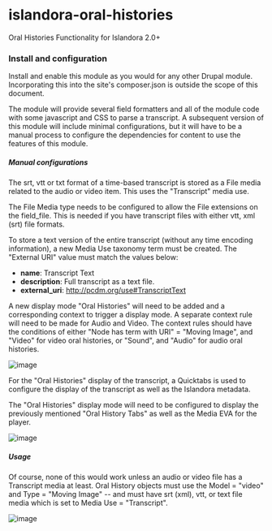 # islandora-oral-histories
Oral Histories Functionality for Islandora 2.0+

### Install and configuration
Install and enable this module as you would for any other Drupal module. Incorporating this into the site's composer.json is outside the scope of this document.

The module will provide several field formatters and all of the module code with some javascript and CSS to parse a transcript. A subsequent version of this module will include minimal configurations, but it will have to be a manual process to configure the dependencies for content to use the features of this module.

##### Manual configurations
The srt, vtt or txt format of a time-based transcript is stored as a File media related to the audio or video item.  This uses the "Transcript" media use. 

The File Media type needs to be configured to allow the File extensions on the field_file. This is needed if you have transcript files with either vtt, xml (srt) file formats. 

To store a text version of the entire transcript (without any time encoding information), a new Media Use taxonomy term must be created. The "External URI" value must match the values below:
 - **name**: Transcript Text
 - **description**: Full transcript as a text file.
 - **external_uri**: http://pcdm.org/use#TranscriptText

A new display mode "Oral Histories" will need to be added and a corresponding context to trigger a display mode. A separate context rule will need to be made for Audio and Video. The context rules should have the conditions of either "Node has term with URI" = "Moving Image", and "Video" for video oral histories, or "Sound", and "Audio" for audio oral histories.

![image](https://user-images.githubusercontent.com/19391126/226608409-ea63ad4b-4cd9-4f69-ae42-921281d16777.png)

For the "Oral Histories" display of the transcript, a Quicktabs is used to configure the display of the transcript as well as the Islandora metadata. 

The "Oral Histories" display mode will need to be configured to display the previously mentioned "Oral History Tabs" as well as the Media EVA for the player.

![image](https://user-images.githubusercontent.com/19391126/226612042-b2766393-b534-45b9-a432-b07e17b3cd1a.png)


##### Usage
Of course, none of this would work unless an audio or video file has a Transcript media at least. Oral History objects must use the Model = "video" and Type = "Moving Image" -- and must have srt (xml), vtt, or text file media which is set to Media Use = "Transcript".
  
![image](https://user-images.githubusercontent.com/19391126/226374188-a748864f-bc69-4e79-a566-7b39b161762d.png)
